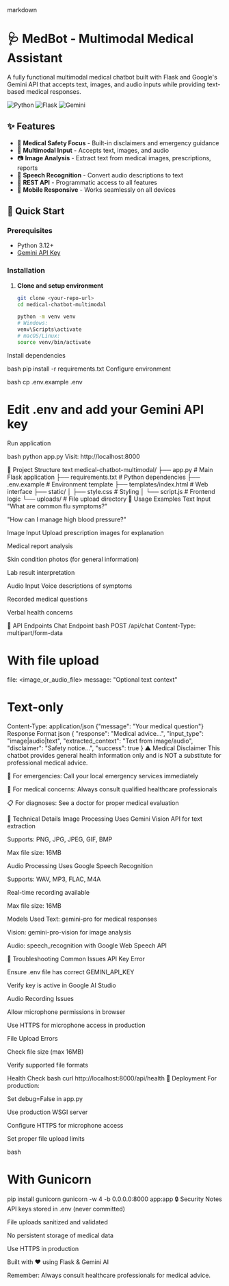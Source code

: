 markdown
# 🩺 MedBot - Multimodal Medical Assistant

A fully functional multimodal medical chatbot built with Flask and Google's Gemini API that accepts text, images, and audio inputs while providing text-based medical responses.

![Python](https://img.shields.io/badge/Python-3.12+-blue.svg)
![Flask](https://img.shields.io/badge/Flask-2.3.3-green.svg)
![Gemini](https://img.shields.io/badge/Gemini-2.0_Flash_Multimodal-orange.svg)

## ✨ Features

- 🏥 **Medical Safety Focus** - Built-in disclaimers and emergency guidance
- 💬 **Multimodal Input** - Accepts text, images, and audio
- 📷 **Image Analysis** - Extract text from medical images, prescriptions, reports
- 🎤 **Speech Recognition** - Convert audio descriptions to text
- 🔌 **REST API** - Programmatic access to all features
- 📱 **Mobile Responsive** - Works seamlessly on all devices

## 🚀 Quick Start

### Prerequisites

- Python 3.12+
- [Gemini API Key](https://makersuite.google.com/app/apikey)

### Installation

1. **Clone and setup environment**
   ```bash
   git clone <your-repo-url>
   cd medical-chatbot-multimodal
   
   python -m venv venv
   # Windows:
   venv\Scripts\activate
   # macOS/Linux:
   source venv/bin/activate
Install dependencies

bash
pip install -r requirements.txt
Configure environment

bash
cp .env.example .env
# Edit .env and add your Gemini API key
Run application

bash
python app.py
Visit: http://localhost:8000

📁 Project Structure
text
medical-chatbot-multimodal/
├── app.py                 # Main Flask application
├── requirements.txt       # Python dependencies
├── .env.example          # Environment template
├── templates/index.html  # Web interface
├── static/
│   ├── style.css         # Styling
│   └── script.js         # Frontend logic
└── uploads/              # File upload directory
🎯 Usage Examples
Text Input
"What are common flu symptoms?"

"How can I manage high blood pressure?"

Image Input
Upload prescription images for explanation

Medical report analysis

Skin condition photos (for general information)

Lab result interpretation

Audio Input
Voice descriptions of symptoms

Recorded medical questions

Verbal health concerns

🔌 API Endpoints
Chat Endpoint
bash
POST /api/chat
Content-Type: multipart/form-data

# With file upload
file: <image_or_audio_file>
message: "Optional text context"

# Text-only
Content-Type: application/json
{"message": "Your medical question"}
Response Format
json
{
  "response": "Medical advice...",
  "input_type": "image|audio|text",
  "extracted_context": "Text from image/audio",
  "disclaimer": "Safety notice...",
  "success": true
}
⚠️ Medical Disclaimer
This chatbot provides general health information only and is NOT a substitute for professional medical advice.

🚨 For emergencies: Call your local emergency services immediately

🏥 For medical concerns: Always consult qualified healthcare professionals

📋 For diagnoses: See a doctor for proper medical evaluation

🔧 Technical Details
Image Processing
Uses Gemini Vision API for text extraction

Supports: PNG, JPG, JPEG, GIF, BMP

Max file size: 16MB

Audio Processing
Uses Google Speech Recognition

Supports: WAV, MP3, FLAC, M4A

Real-time recording available

Max file size: 16MB

Models Used
Text: gemini-pro for medical responses

Vision: gemini-pro-vision for image analysis

Audio: speech_recognition with Google Web Speech API

🐛 Troubleshooting
Common Issues
API Key Error

Ensure .env file has correct GEMINI_API_KEY

Verify key is active in Google AI Studio

Audio Recording Issues

Allow microphone permissions in browser

Use HTTPS for microphone access in production

File Upload Errors

Check file size (max 16MB)

Verify supported file formats

Health Check
bash
curl http://localhost:8000/api/health
🚀 Deployment
For production:

Set debug=False in app.py

Use production WSGI server

Configure HTTPS for microphone access

Set proper file upload limits

bash
# With Gunicorn
pip install gunicorn
gunicorn -w 4 -b 0.0.0.0:8000 app:app
🔒 Security Notes
API keys stored in .env (never committed)

File uploads sanitized and validated

No persistent storage of medical data

Use HTTPS in production

Built with ❤️ using Flask & Gemini AI

Remember: Always consult healthcare professionals for medical advice.